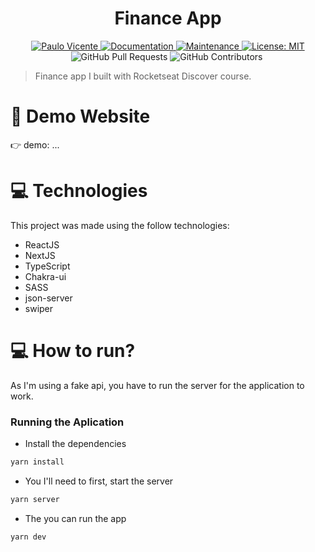 <h1 align="center">Finance App</h1>

<p align="center">
  <a href="https://www.linkedin.com/in/paulo-vicente-6abab0198/">
    <img alt="Paulo Vicente" src="https://img.shields.io/badge/-PauloVicente-c9c9c9?style=flat&logo=Linkedin&logoColor=white" />
  </a>
  <a href="https://github.com/0xb0b1/worldtrip#readme">
    <img alt="Documentation" src="https://img.shields.io/badge/documentation-yes-c9c9c9.svg" target="_blank" />
  </a>
  <a href="https://github.com/0xb0b1/worldtrip/graphs/commit-activity">
    <img alt="Maintenance" src="https://img.shields.io/badge/Maintained%3F-yes-c9c9c9.svg" target="_blank" />
  </a>
  <a href="https://github.com/0xb0b1/worldtrip/blob/main/LICENSE">
    <img alt="License: MIT" src="https://img.shields.io/badge/License-MIT-c9c9c9.svg" target="_blank" />
  </a>
  <img alt="GitHub Pull Requests" src="https://img.shields.io/github/issues-pr/0xb0b1/worldtrip?color=c9c9c9" />
  <img alt="GitHub Contributors" src="https://img.shields.io/github/contributors/0xb0b1/worldtrip?color=c9c9c9" />
  <img alt="" src="https://img.shields.io/github/repo-size/0xb0b1/worldtrip?color=c9c9c9" />
</p>

> Finance app I built with Rocketseat Discover course.


# :eyes: Demo Website
👉  demo: ...

# :computer: Technologies
This project was made using the follow technologies:

* ReactJS
* NextJS
* TypeScript
* Chakra-ui
* SASS
* json-server
* swiper

# :computer: How to run?
As I'm using a fake api, you have to run the server for the application to work.


### Running the Aplication

* Install the dependencies
```bash 
yarn install
```
* You I'll need to first, start the server
```bash
yarn server
```
* The you can run the app
```bash
yarn dev
```
